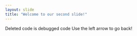 ```yaml
---
layout: slide
title: "Welcome to our second slide!"
---
```

Deleted code is debugged code
Use the left arrow to go back!
